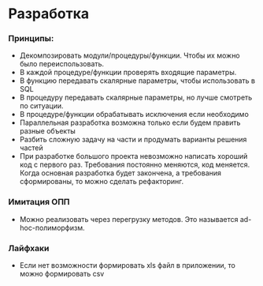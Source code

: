 # Разработка

### Принципы:
  - Декомпозировать модули/процедуры/функции. Чтобы их можно было переиспользовать.
  - В каждой процедуре/функции проверять входящие параметры.
  - В функцию передавать скалярные параметры, чтобы использовать в SQL
  - В процедуру передавать скалярные параметры, но лучше смотреть по ситуации. 
  - В процедуре/функции обрабатывать исключения если необходимо
  - Параллельная разработка возможна только если будем править разные объекты
  - Разбить сложную задачу на части и продумать варианты решения частей
  - При разработке большого проекта невозможно написать хороший код с первого раз. Требования постоянно меняются, код меняется. Когда основная разработка будет закончена, а требования сформированы, то можно сделать рефакторинг.

### Имитация ОПП
  - Можно реализовать через перегрузку методов. Это называется ad-hoc-полиморфизм.

### Лайфхаки 
  - Если нет возможности формировать xls файл в приложении, то можно формировать csv